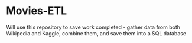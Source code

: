 # Movies-ETL
Will use this repository to save work completed - gather data from both Wikipedia and Kaggle, combine them, and save them into a SQL database

